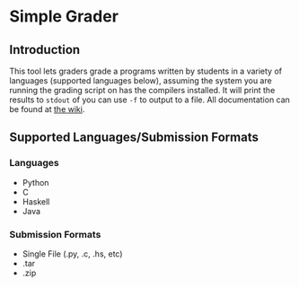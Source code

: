 # Simple Grader
## Introduction
This tool lets graders grade a programs written by students in a variety of languages (supported languages below), assuming the system you are running the grading script on has the compilers installed. It will print the results to `stdout` of you can use `-f` to output to a file. All documentation can be found at [the wiki](https://github.com/jamesw98/simple-grader/wiki).
## Supported Languages/Submission Formats
### Languages
* Python
* C
* Haskell
* Java
### Submission Formats
* Single File (.py, .c, .hs, etc)
* .tar
* .zip
